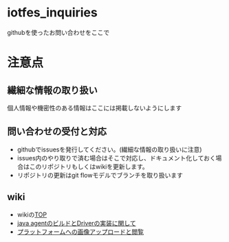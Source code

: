 # iotfes_inquiries
githubを使ったお問い合わせをここで

# 注意点
## 繊細な情報の取り扱い
個人情報や機密性のある情報はここには掲載しないようにします

## 問い合わせの受付と対応
* githubでissuesを発行してください。(繊細な情報の取り扱いに注意)
* issues内のやり取りで済む場合はそこで対応し、ドキュメント化しておく場合はこのリポジトリもしくはwikiを更新します。
* リポジトリの更新はgit flowモデルでブランチを取り扱います

## wiki
* wikiの[TOP](https://github.com/iotfes/iotfes_inquiries/wiki)
* [java agentのビルドとDriverの実装に関して](https://github.com/iotfes/iotfes_inquiries/wiki/java%20agent%E3%81%AE%E3%83%93%E3%83%AB%E3%83%89%E3%81%A8Driver%E3%81%AE%E5%AE%9F%E8%A3%85%E3%81%AB%E9%96%A2%E3%81%97%E3%81%A6)
* [プラットフォームへの画像アップロードと閲覧](https://github.com/iotfes/iotfes_inquiries/wiki/%E3%83%97%E3%83%A9%E3%83%83%E3%83%88%E3%83%95%E3%82%A9%E3%83%BC%E3%83%A0%E3%81%B8%E3%81%AE%E7%94%BB%E5%83%8F%E3%82%A2%E3%83%83%E3%83%97%E3%83%AD%E3%83%BC%E3%83%89%E3%81%A8%E9%96%B2%E8%A6%A7)